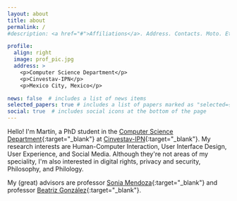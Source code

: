 ```yaml
---
layout: about
title: about
permalink: /
#description: <a href="#">Affiliations</a>. Address. Contacts. Moto. Etc.

profile:
  align: right
  image: prof_pic.jpg
  address: >
    <p>Computer Science Department</p>
    <p>Cinvestav-IPN</p>
    <p>Mexico City, Mexico</p>

news: false  # includes a list of news items
selected_papers: true # includes a list of papers marked as "selected={true}"
social: true  # includes social icons at the bottom of the page
---
```


Hello! I'm Martín, a PhD student in the [Computer Science Department](https://www.cs.cinvestav.mx/){:target="_blank"} at [Cinvestav-IPN](https://www.cinvestav.mx/){:target="_blank"}. My research interests are Human-Computer Interaction, User Interface Design, User Experience, and Social Media. Although they're not areas of my speciality, I'm also interested in digital rights, privacy and security, Philosophy, and Philology.

My (great) advisors are professor [Sonia Mendoza](http://delta.cs.cinvestav.mx/~smendoza/){:target="_blank"} and professor [Beatriz González](http://aisii.azc.uam.mx/investigadores/Adriana/){:target="_blank"}.
